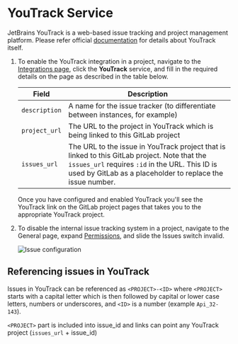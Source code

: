 # YouTrack Service

JetBrains YouTrack is a web-based issue tracking and project management platform.
Please refer official [documentation](https://www.jetbrains.com/help/youtrack/standalone/YouTrack-Documentation.html) for details about YouTrack itself.


1. To enable the YouTrack integration in a project, navigate to the
[Integrations page](project_services.md#accessing-the-project-services), click
the **YouTrack** service, and fill in the required details on the page as described
in the table below.

    | Field | Description |
    | ----- | ----------- |
    | `description`   | A name for the issue tracker (to differentiate between instances, for example) |
    | `project_url`   | The URL to the project in YouTrack which is being linked to this GitLab project |
    | `issues_url`    | The URL to the issue in YouTrack project that is linked to this GitLab project. Note that the `issues_url` requires `:id` in the URL. This ID is used by GitLab as a placeholder to replace the issue number. |

    Once you have configured and enabled YouTrack you'll see the YouTrack link on the GitLab project pages that takes you to the appropriate YouTrack project.

1. To disable the internal issue tracking system in a project, navigate to the General page, expand [Permissions](../settings/index.md#sharing-and-permissions), and slide the Issues switch invalid.

    ![Issue configuration](img/issue_configuration.png)

## Referencing issues in YouTrack

Issues in YouTrack can be referenced as `<PROJECT>-<ID>` where `<PROJECT>`
starts with a capital letter which is then followed by capital or lower case
letters, numbers or underscores, and `<ID>` is a number (example `Api_32-143`).

`<PROJECT>` part is included into issue_id and links can point any YouTrack
project (`issues_url` + issue_id)
